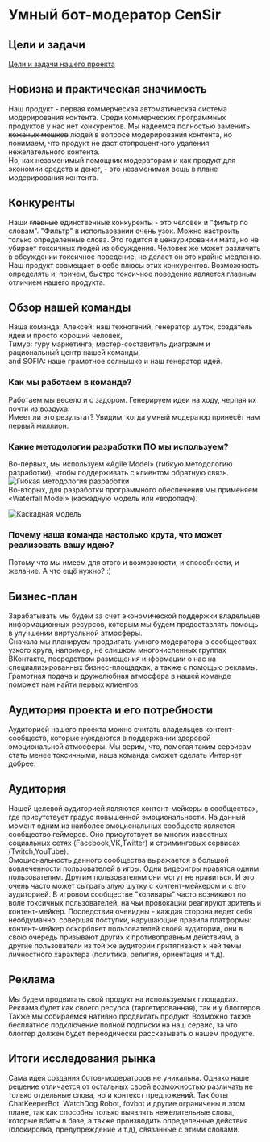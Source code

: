 # Умный бот-модератор CenSir
## Цели и задачи
[Цели и задачи нашего проекта](.//pz/goals.txt)
## Новизна и практическая значимость 
Наш продукт - первая коммерческая автоматическая система модерирования контента. Среди коммерческих программных продуктов у нас нет конкурентов. Мы надеемся полностью заменить ~~кожаных мешков~~ людей в вопросе модерирования контента, но понимаем, что продукт не даст стопроцентного удаления нежелательного контента.  
Но, как незаменимый помощник модераторам и как продукт для экономии средств и денег, - это незаменимая вещь в плане модерирования контента.
## Конкуренты
Наши ~~главные~~ единственные конкуренты - это человек и "фильтр по словам". "Фильтр" в использовании очень узок. Можно настроить только определенные слова. Это годится в цензурировании мата, но не убирает токсичных людей из обсуждения. Человек же может различить в обсуждении токсичное поведение, но делает он это крайне медленно. Наш продукт совмещает в себе плюсы этих конкурентов. Возможность определять и, причем, быстро токсичное поведение является главным отличием нашего продукта.

## Обзор нашей команды
Наша команда:
 Алексей: наш техногений, генератор шуток, создатель идеи и просто хороший человек,  
 Тимур:  гуру маркетинга, мастер-составитель диаграмм и рациональный центр нашей команды,   
and SOFIA: наше грамотное солнышко и наш генератор идей.
### Как мы работаем в команде?
Работаем мы весело и с задором. Генерируем идеи на ходу, черпая их почти из воздуха.  
Имеет ли это результат? Увидим, когда умный модератор принесёт нам первый миллион.
### Какие методологии разработки ПО мы используем? 
Во-первых, мы используем «Agile Model» (гибкую методологию разработки), чтобы поддерживать с клиентом обратную связь.   
![Гибкая методология разработки](../imgs/uvh.jpg)  
Во-вторых, для разработки программного обеспечения мы применяем «Waterfall Model» (каскадную модель или «водопад»).

![Каскадная модель](../imgs/12.jpg)  
### Почему наша команда настолько крута, что может реализовать вашу идею?
Потому что мы имеем для этого и возможности, и способности, и желание. А что ещё нужно? :)  
## Бизнес-план
Зарабатывать мы будем за счет экономической поддержки владельцев информационных ресурсов, которым мы будем предоставлять помощь в улучшении виртуальной атмосферы.  
Сначала мы планируем продвигать умного модератора в сообществах узкого круга, например, не слишком многочисленных группах ВКонтакте, посредством размещения информации о нас на специализированных бизнес-площадках, а также с помощью рекламы.  Грамотная подача и дружелюбная атмосфера в нашей команде поможет нам найти первых клиентов.
## Аудитория проекта и его потребности
Аудиторией нашего проекта можно считать владельцев контент-сообществ, которые нуждаются в поддержании здоровой эмоциональной атмосферы.  Мы верим, что, помогая таким сервисам стать менее токсичными, наша команда сможет сделать Интернет добрее.  
## Аудитория 
Нашей целевой аудиторией являются контент-мейкеры в сообществах, где присутствует градус повышенной эмоциональности. На данный момент одним из наиболее эмоциональных сообществ является сообщество геймеров. Оно присутствует во многих известных социальных сетях (Facebook,VK,Twitter) и стриминговых сервисах (Twitch,YouTube).  
Эмоциональность данного сообщества выражается в большой вовлеченности пользователей в игры. Одни видеоигры нравятся одним пользователям. Другим пользователям они могут не нравиться. И это очень часто может сыграть злую шутку с контент-мейкером и с его аудиторией.
В игровом сообществе "холивары" часто возникают по воле токсичных пользователей, на чьи провокации реагируют зритель и контент-мейкер. Последствия очевидны - каждая сторона ведет себя необдуманно, совершая поступки, нарушающие правила платформы: контент-мейкер оскорбляет пользователей своей аудитории, они в свою очередь призывают других к противоправным действиям, а другие пользователи из той же аудитории притягивают к ней темы личностного характера (политика, религия, ориентация и т.д). 

## Реклама
Мы будем продвигать свой продукт на используемых площадках. Реклама будет как своего ресурса (таргетированная), так и у блоггеров. Также мы собираемся нативно продвигать продукт. Возможно также бесплатное подключение полной подписки на наш сервис, за что блоггер должен будет переодически рассказывать о нашем продукте.

## Итоги исследования рынка 
Сама идея создания ботов-модераторов не уникальна. Однако наше решение отличается от остальных своей возможностью различать не только отдельные слова, но и контекст предложений. Так боты ChatKeeperBot, WatchDog Robot, fovbot и другие ограничены в этом плане, так как способны только выявлять нежелательные слова, которые вбиты в базе, а также производить определенные действия (блокировка, предупреждение и т.д), связанные с этими словами.
